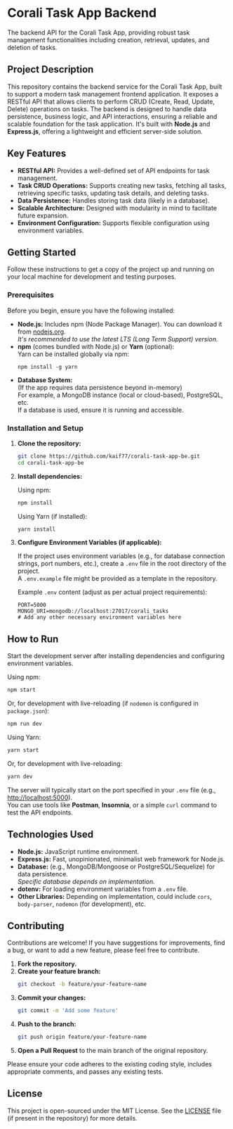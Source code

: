 # Corali Task App Backend

The backend API for the Corali Task App, providing robust task management functionalities including creation, retrieval, updates, and deletion of tasks.

## Project Description

This repository contains the backend service for the Corali Task App, built to support a modern task management frontend application. It exposes a RESTful API that allows clients to perform CRUD (Create, Read, Update, Delete) operations on tasks. The backend is designed to handle data persistence, business logic, and API interactions, ensuring a reliable and scalable foundation for the task application. It's built with **Node.js** and **Express.js**, offering a lightweight and efficient server-side solution.

## Key Features

- **RESTful API:** Provides a well-defined set of API endpoints for task management.
- **Task CRUD Operations:** Supports creating new tasks, fetching all tasks, retrieving specific tasks, updating task details, and deleting tasks.
- **Data Persistence:** Handles storing task data (likely in a database).
- **Scalable Architecture:** Designed with modularity in mind to facilitate future expansion.
- **Environment Configuration:** Supports flexible configuration using environment variables.

## Getting Started

Follow these instructions to get a copy of the project up and running on your local machine for development and testing purposes.

### Prerequisites

Before you begin, ensure you have the following installed:

- **Node.js:** Includes npm (Node Package Manager). You can download it from [nodejs.org](https://nodejs.org/).  
  _It's recommended to use the latest LTS (Long Term Support) version._
- **npm** (comes bundled with Node.js) or **Yarn** (optional):  
  Yarn can be installed globally via npm:  
  ```
  npm install -g yarn
  ```
- **Database System:**  
  (If the app requires data persistence beyond in-memory)  
  For example, a MongoDB instance (local or cloud-based), PostgreSQL, etc.  
  If a database is used, ensure it is running and accessible.

### Installation and Setup

1. **Clone the repository:**
    ```bash
    git clone https://github.com/kaif77/corali-task-app-be.git
    cd corali-task-app-be
    ```

2. **Install dependencies:**

    Using npm:
    ```bash
    npm install
    ```

    Using Yarn (if installed):
    ```bash
    yarn install
    ```

3. **Configure Environment Variables (if applicable):**

    If the project uses environment variables (e.g., for database connection strings, port numbers, etc.), create a `.env` file in the root directory of the project.  
    A `.env.example` file might be provided as a template in the repository.

    Example `.env` content (adjust as per actual project requirements):
    ```env
    PORT=5000
    MONGO_URI=mongodb://localhost:27017/corali_tasks
    # Add any other necessary environment variables here
    ```

## How to Run

Start the development server after installing dependencies and configuring environment variables.

Using npm:
```bash
npm start
```

Or, for development with live-reloading (if `nodemon` is configured in `package.json`):
```bash
npm run dev
```

Using Yarn:
```bash
yarn start
```

Or, for development with live-reloading:
```bash
yarn dev
```

The server will typically start on the port specified in your `.env` file (e.g., [http://localhost:5000](http://localhost:5000)).  
You can use tools like **Postman**, **Insomnia**, or a simple `curl` command to test the API endpoints.

## Technologies Used

- **Node.js:** JavaScript runtime environment.
- **Express.js:** Fast, unopinionated, minimalist web framework for Node.js.
- **Database:** (e.g., MongoDB/Mongoose or PostgreSQL/Sequelize) for data persistence.  
  _Specific database depends on implementation._
- **dotenv:** For loading environment variables from a `.env` file.
- **Other Libraries:** Depending on implementation, could include `cors`, `body-parser`, `nodemon` (for development), etc.

## Contributing

Contributions are welcome! If you have suggestions for improvements, find a bug, or want to add a new feature, please feel free to contribute.

1. **Fork the repository.**
2. **Create your feature branch:**
    ```bash
    git checkout -b feature/your-feature-name
    ```
3. **Commit your changes:**
    ```bash
    git commit -m 'Add some feature'
    ```
4. **Push to the branch:**
    ```bash
    git push origin feature/your-feature-name
    ```
5. **Open a Pull Request** to the main branch of the original repository.

Please ensure your code adheres to the existing coding style, includes appropriate comments, and passes any existing tests.

## License

This project is open-sourced under the MIT License. See the [LICENSE](LICENSE) file (if present in the repository) for more details.
